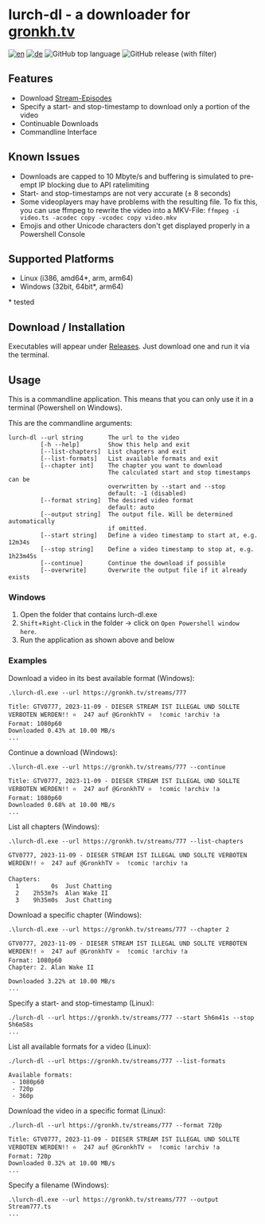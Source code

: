 # lurch-dl - a downloader for [gronkh.tv](https://gronkh.tv)

[![en](https://img.shields.io/badge/lang-en-red.svg)](./README.md)
[![de](https://img.shields.io/badge/lang-de-yellow.svg)](./README.de.md)
![GitHub top language](https://img.shields.io/github/languages/top/ChaoticByte/lurch-dl)
![GitHub release (with filter)](https://img.shields.io/github/v/release/ChaoticByte/lurch-dl)


## Features

- Download [Stream-Episodes](https://gronkh.tv/streams/)
- Specify a start- and stop-timestamp to download only a portion of the video
- Continuable Downloads
- Commandline Interface

## Known Issues

- Downloads are capped to 10 Mbyte/s and buffering is simulated to pre-empt IP blocking due to API ratelimiting
- Start- and stop-timestamps are not very accurate (± 8 seconds)
- Some videoplayers may have problems with the resulting file. To fix this, you can use ffmpeg to rewrite the video into a MKV-File: `ffmpeg -i video.ts -acodec copy -vcodec copy video.mkv`
- Emojis and other Unicode characters don't get displayed properly in a Powershell Console

## Supported Platforms

- Linux (i386, amd64*, arm, arm64)
- Windows (32bit, 64bit*, arm64)

\* tested

## Download / Installation

Executables will appear under [Releases](https://github.com/ChaoticByte/lurch-dl/releases). Just download one and run it via the terminal.

## Usage

This is a commandline application. This means that you can only use it in a terminal (Powershell on Windows).

This are the commandline arguments:

```
lurch-dl --url string       The url to the video
         [-h --help]        Show this help and exit
         [--list-chapters]  List chapters and exit
         [--list-formats]   List available formats and exit
         [--chapter int]    The chapter you want to download
                            The calculated start and stop timestamps can be
                            overwritten by --start and --stop
                            default: -1 (disabled)
         [--format string]  The desired video format
                            default: auto
         [--output string]  The output file. Will be determined automatically
                            if omitted.
         [--start string]   Define a video timestamp to start at, e.g. 12m34s
         [--stop string]    Define a video timestamp to stop at, e.g. 1h23m45s
         [--continue]       Continue the download if possible
         [--overwrite]      Overwrite the output file if it already exists
```

### Windows

1. Open the folder that contains lurch-dl.exe
2. `Shift`+`Right-Click` in the folder -> click on `Open Powershell window here`.
3. Run the application as shown above and below

### Examples

Download a video in its best available format (Windows):

```
.\lurch-dl.exe --url https://gronkh.tv/streams/777

Title: GTV0777, 2023-11-09 - DIESER STREAM IST ILLEGAL UND SOLLTE VERBOTEN WERDEN!! ⭐ ️ 247 auf @GronkhTV ⭐ ️ !comic !archiv !a
Format: 1080p60
Downloaded 0.43% at 10.00 MB/s
...
```

Continue a download (Windows):

```
.\lurch-dl.exe --url https://gronkh.tv/streams/777 --continue

Title: GTV0777, 2023-11-09 - DIESER STREAM IST ILLEGAL UND SOLLTE VERBOTEN WERDEN!! ⭐ ️ 247 auf @GronkhTV ⭐ ️ !comic !archiv !a
Format: 1080p60
Downloaded 0.68% at 10.00 MB/s
...
```

List all chapters (Windows):

```
.\lurch-dl.exe --url https://gronkh.tv/streams/777 --list-chapters

GTV0777, 2023-11-09 - DIESER STREAM IST ILLEGAL UND SOLLTE VERBOTEN WERDEN!! ⭐ ️ 247 auf @GronkhTV ⭐ ️ !comic !archiv !a

Chapters:
  1         0s	Just Chatting
  2    2h53m7s	Alan Wake II
  3    9h35m0s	Just Chatting
```

Download a specific chapter (Windows):

```
.\lurch-dl.exe --url https://gronkh.tv/streams/777 --chapter 2

GTV0777, 2023-11-09 - DIESER STREAM IST ILLEGAL UND SOLLTE VERBOTEN WERDEN!! ⭐ ️ 247 auf @GronkhTV ⭐ ️ !comic !archiv !a
Format: 1080p60
Chapter: 2. Alan Wake II

Downloaded 3.22% at 10.00 MB/s
...
```

Specify a start- and stop-timestamp (Linux):

```
./lurch-dl --url https://gronkh.tv/streams/777 --start 5h6m41s --stop 5h6m58s
...
```

List all available formats for a video (Linux):

```
./lurch-dl --url https://gronkh.tv/streams/777 --list-formats

Available formats:
 - 1080p60
 - 720p
 - 360p
```

Download the video in a specific format (Linux):

```
./lurch-dl --url https://gronkh.tv/streams/777 --format 720p

Title: GTV0777, 2023-11-09 - DIESER STREAM IST ILLEGAL UND SOLLTE VERBOTEN WERDEN!! ⭐ ️ 247 auf @GronkhTV ⭐ ️ !comic !archiv !a
Format: 720p
Downloaded 0.32% at 10.00 MB/s
...
```

Specify a filename (Windows):

```
.\lurch-dl.exe --url https://gronkh.tv/streams/777 --output Stream777.ts
...
```
